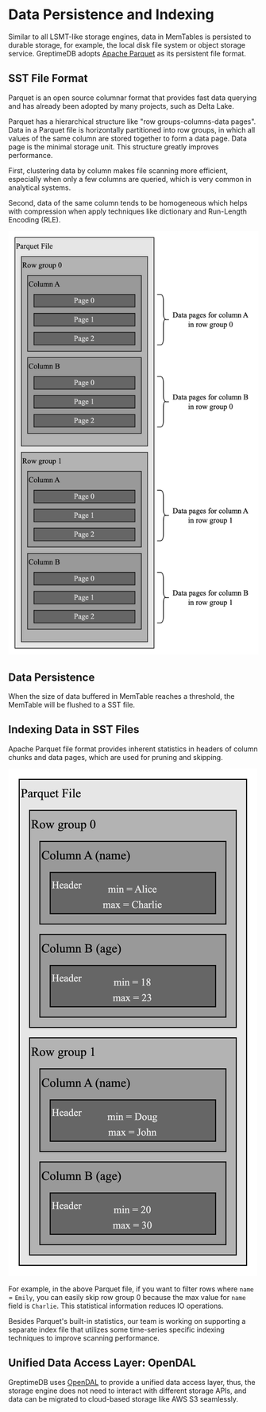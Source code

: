 # Data Persistence and Indexing

Similar to all LSMT-like storage engines, data in MemTables is persisted to durable storage, for example, the local disk file system or object storage service. GreptimeDB adopts [Apache Parquet][1] as its persistent file format.

## SST File Format

Parquet is an open source columnar format that provides fast data querying and has already been adopted by many projects, such as Delta Lake.

Parquet has a hierarchical structure like "row groups-columns-data pages". Data in a Parquet file is horizontally partitioned into row groups, in which all values of the same column are stored together to form a data page. Data page is the minimal storage unit. This structure greatly improves performance.

First, clustering data by column makes file scanning more efficient, especially when only a few columns are queried, which is very common in analytical systems.

Second, data of the same column tends to be homogeneous which helps with compression when apply techniques like dictionary and Run-Length Encoding (RLE).

![Parquet file format](../../../public/parquet-file-format.png)

## Data Persistence

When the size of data buffered in MemTable reaches a threshold, the MemTable will be flushed to a SST file.

## Indexing Data in SST Files

Apache Parquet file format provides inherent statistics in headers of column chunks and data pages, which are used for pruning and skipping.

![Column chunk header](../../../public/column-chunk-header.png)

For example, in the above Parquet file, if you want to filter rows where `name` = `Emily`, you can easily skip row group 0 because the max value for `name` field is `Charlie`. This statistical information reduces IO operations.

Besides Parquet's built-in statistics, our team is working on supporting a separate index file that utilizes some time-series specific indexing techniques to improve scanning performance.

## Unified Data Access Layer: OpenDAL

GreptimeDB uses [OpenDAL][2] to provide a unified data access layer, thus, the storage engine does not need to interact with different storage APIs, and data can be migrated to cloud-based storage like AWS S3 seamlessly.

[1]: https://parquet.apache.org
[2]: https://github.com/datafuselabs/opendal
